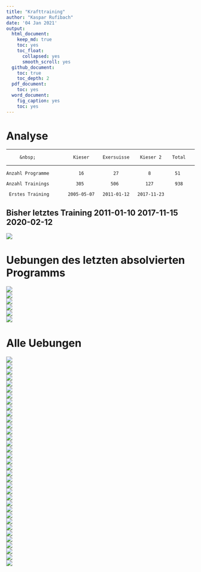 ```yaml
---
title: "Krafttraining"
author: "Kaspar Rufibach"
date: '04 Jan 2021'
output:
  html_document:
    keep_md: true
    toc: yes
    toc_float:
      collapsed: yes
      smooth_scroll: yes
  github_document: 
    toc: true
    toc_depth: 2
  pdf_document:
    toc: yes
  word_document:
    fig_caption: yes
    toc: yes
---
```





# Analyse


------------------------------------------------------------------------
         &nbsp;              Kieser     Exersuisse    Kieser 2    Total 
------------------------- ------------ ------------ ------------ -------
    Anzahl Programme           16           27           8         51   

    Anzahl Trainings          305          506          127        938  

     Erstes Training       2005-05-07   2011-01-12   2017-11-23         

 Bisher letztes Training   2011-01-10   2017-11-15   2020-02-12         
------------------------------------------------------------------------


<img src="02_krafttraining_files/figure-html/unnamed-chunk-2-1.png" style="display: block; margin: auto;" />

# Uebungen des letzten absolvierten Programms

<img src="02_krafttraining_files/figure-html/unnamed-chunk-3-1.png" style="display: block; margin: auto;" /><img src="02_krafttraining_files/figure-html/unnamed-chunk-3-2.png" style="display: block; margin: auto;" /><img src="02_krafttraining_files/figure-html/unnamed-chunk-3-3.png" style="display: block; margin: auto;" /><img src="02_krafttraining_files/figure-html/unnamed-chunk-3-4.png" style="display: block; margin: auto;" /><img src="02_krafttraining_files/figure-html/unnamed-chunk-3-5.png" style="display: block; margin: auto;" /><img src="02_krafttraining_files/figure-html/unnamed-chunk-3-6.png" style="display: block; margin: auto;" />

# Alle Uebungen

<img src="02_krafttraining_files/figure-html/unnamed-chunk-4-1.png" style="display: block; margin: auto;" /><img src="02_krafttraining_files/figure-html/unnamed-chunk-4-2.png" style="display: block; margin: auto;" /><img src="02_krafttraining_files/figure-html/unnamed-chunk-4-3.png" style="display: block; margin: auto;" /><img src="02_krafttraining_files/figure-html/unnamed-chunk-4-4.png" style="display: block; margin: auto;" /><img src="02_krafttraining_files/figure-html/unnamed-chunk-4-5.png" style="display: block; margin: auto;" /><img src="02_krafttraining_files/figure-html/unnamed-chunk-4-6.png" style="display: block; margin: auto;" /><img src="02_krafttraining_files/figure-html/unnamed-chunk-4-7.png" style="display: block; margin: auto;" /><img src="02_krafttraining_files/figure-html/unnamed-chunk-4-8.png" style="display: block; margin: auto;" /><img src="02_krafttraining_files/figure-html/unnamed-chunk-4-9.png" style="display: block; margin: auto;" /><img src="02_krafttraining_files/figure-html/unnamed-chunk-4-10.png" style="display: block; margin: auto;" /><img src="02_krafttraining_files/figure-html/unnamed-chunk-4-11.png" style="display: block; margin: auto;" /><img src="02_krafttraining_files/figure-html/unnamed-chunk-4-12.png" style="display: block; margin: auto;" /><img src="02_krafttraining_files/figure-html/unnamed-chunk-4-13.png" style="display: block; margin: auto;" /><img src="02_krafttraining_files/figure-html/unnamed-chunk-4-14.png" style="display: block; margin: auto;" /><img src="02_krafttraining_files/figure-html/unnamed-chunk-4-15.png" style="display: block; margin: auto;" /><img src="02_krafttraining_files/figure-html/unnamed-chunk-4-16.png" style="display: block; margin: auto;" /><img src="02_krafttraining_files/figure-html/unnamed-chunk-4-17.png" style="display: block; margin: auto;" /><img src="02_krafttraining_files/figure-html/unnamed-chunk-4-18.png" style="display: block; margin: auto;" /><img src="02_krafttraining_files/figure-html/unnamed-chunk-4-19.png" style="display: block; margin: auto;" /><img src="02_krafttraining_files/figure-html/unnamed-chunk-4-20.png" style="display: block; margin: auto;" /><img src="02_krafttraining_files/figure-html/unnamed-chunk-4-21.png" style="display: block; margin: auto;" /><img src="02_krafttraining_files/figure-html/unnamed-chunk-4-22.png" style="display: block; margin: auto;" /><img src="02_krafttraining_files/figure-html/unnamed-chunk-4-23.png" style="display: block; margin: auto;" /><img src="02_krafttraining_files/figure-html/unnamed-chunk-4-24.png" style="display: block; margin: auto;" /><img src="02_krafttraining_files/figure-html/unnamed-chunk-4-25.png" style="display: block; margin: auto;" /><img src="02_krafttraining_files/figure-html/unnamed-chunk-4-26.png" style="display: block; margin: auto;" /><img src="02_krafttraining_files/figure-html/unnamed-chunk-4-27.png" style="display: block; margin: auto;" /><img src="02_krafttraining_files/figure-html/unnamed-chunk-4-28.png" style="display: block; margin: auto;" /><img src="02_krafttraining_files/figure-html/unnamed-chunk-4-29.png" style="display: block; margin: auto;" /><img src="02_krafttraining_files/figure-html/unnamed-chunk-4-30.png" style="display: block; margin: auto;" /><img src="02_krafttraining_files/figure-html/unnamed-chunk-4-31.png" style="display: block; margin: auto;" /><img src="02_krafttraining_files/figure-html/unnamed-chunk-4-32.png" style="display: block; margin: auto;" /><img src="02_krafttraining_files/figure-html/unnamed-chunk-4-33.png" style="display: block; margin: auto;" /><img src="02_krafttraining_files/figure-html/unnamed-chunk-4-34.png" style="display: block; margin: auto;" /><img src="02_krafttraining_files/figure-html/unnamed-chunk-4-35.png" style="display: block; margin: auto;" />







